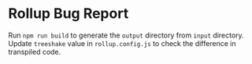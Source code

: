 # Rollup Bug Report

Run `npm run build` to generate the `output` directory from `input` directory. Update `treeshake` value in `rollup.config.js` to check the difference in transpiled code.
